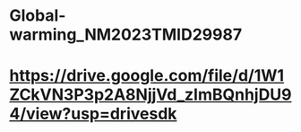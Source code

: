 # Global-warming_NM2023TMID29987
# https://drive.google.com/file/d/1W1ZCkVN3P3p2A8NjjVd_zImBQnhjDU94/view?usp=drivesdk
